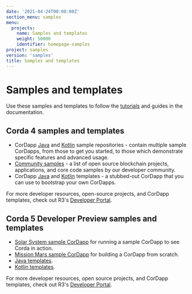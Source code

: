 ```yaml
---
date: '2021-04-24T00:00:00Z'
section_menu: samples
menu:
  projects:
    name: Samples and templates
    weight: 50000
    identifier: homepage-samples
project: samples
version: 'samples'
title: Samples and templates
---
```


# Samples and templates

Use these samples and templates to follow the [tutorials](tutorials.html) and guides in the documentation.

## Corda 4 samples and templates

* CorDapp [Java](https://github.com/corda/samples-java) and [Kotlin](https://github.com/corda/samples-kotlin) sample repositories - contain multiple sample CorDapps, from those to get you started, to those which demonstrate specific features and advanced usage.
* [Community samples](https://www.corda.net/samples/) - a list of open source blockchain projects, applications, and core code samples by our developer community.
* CorDapp [Java](https://github.com/corda/cordapp-template-java) and [Kotlin](https://github.com/corda/cordapp-template-kotlin) templates - a stubbed-out CorDapp that you can use to bootstrap your own CorDapps.

For more developer resources, open-source projects, and CorDapp templates, check out R3's [Developer Portal](https://developer.r3.com/corda/).

## Corda 5 Developer Preview samples and templates

* [Solar System sample CorDapp](xxx) for running a sample CorDapp to see Corda in action.
* [Mission Mars sample CorDapp](xxx) for building a CorDapp from scratch.
* [Java templates](https://github.com/corda/corda5-cordapp-template-java).
* [Kotlin templates](https://github.com/corda/corda5-cordapp-template-kotlin).

For more developer resources, open source projects, and CorDapp templates, check out R3's [Developer Portal](https://developer.r3.com/corda/).
